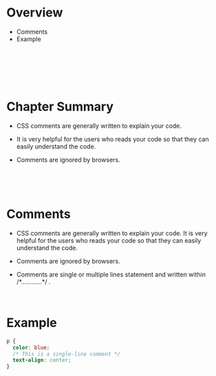 # Overview

- Comments
- Example

&nbsp;

&nbsp;

&nbsp;

# Chapter Summary

- CSS comments are generally written to explain your code.

- It is very helpful for the users who reads your code so that they can easily understand the code.

- Comments are ignored by browsers.

&nbsp;

&nbsp;

# Comments

- CSS comments are generally written to explain your code. It is very helpful for the users who reads your code so that they can easily understand the code.

- Comments are ignored by browsers.

- Comments are single or multiple lines statement and written within /\*............\*/ .

&nbsp;

# Example

```css
p {
  color: blue;
  /* This is a single-line comment */
  text-align: center;
}
```
